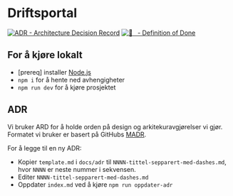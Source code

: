 # Driftsportal

[![ADR - Architecture Decision Record](https://img.shields.io/badge/ADR-Architecture_Decision_Record-2ea44f)](docs/adr/index.md) 
[![💎  - Definition of Done](https://img.shields.io/badge/💎 -Definition_of_Done-blueviolet)](docs/definition-of-done.md)

## For å kjøre lokalt

- [prereq] installer [Node.js](https://nodejs.org/en/)
- `npm i` for å hente ned avhengigheter
- `npm run dev` for å kjøre prosjektet

## ADR

Vi bruker ARD for å holde orden på design og arkitekuravgjørelser vi gjør. Formatet vi bruker er basert på GitHubs [MADR](https://adr.github.io/madr/).

For å legge til en ny ADR:

- Kopier `template.md` i `docs/adr` til `NNNN-tittel-sepparert-med-dashes.md`, hvor `NNNN` er neste nummer i sekvensen.
- Editer `NNNN-tittel-sepparert-med-dashes.md`
- Oppdater `index.md` ved å kjøre `npm run oppdater-adr`
